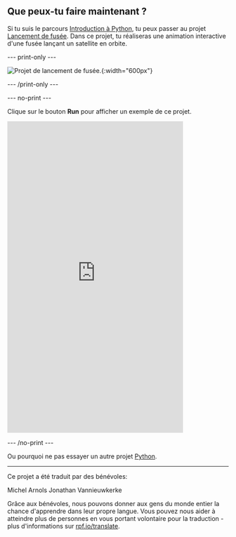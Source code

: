 ## Que peux-tu faire maintenant ?

Si tu suis le parcours [Introduction à Python](https://projects.raspberrypi.org/fr-FR/raspberrypi/python-intro), tu peux passer au projet [Lancement de fusée](https://projects.raspberrypi.org/fr-FR/projects/rocket-launch). Dans ce projet, tu réaliseras une animation interactive d'une fusée lançant un satellite en orbite.

--- print-only ---

![Projet de lancement de fusée.](images/showcase_rocket.png){:width="600px"}

--- /print-only ---

--- no-print ---

Clique sur le bouton **Run** pour afficher un exemple de ce projet.

<iframe src="https://editor.raspberrypi.org/fr-FR/embed/viewer/rocket-launch-example" width="400" height="710" frameborder="0" marginwidth="0" marginheight="0" allowfullscreen>
</iframe>

--- /no-print ---

Ou pourquoi ne pas essayer un autre projet [Python](https://projects.raspberrypi.org/fr-FR/projects?software%5B%5D=python).

***

Ce projet a été traduit par des bénévoles:

Michel Arnols
Jonathan Vannieuwkerke

Grâce aux bénévoles, nous pouvons donner aux gens du monde entier la chance d'apprendre dans leur propre langue. Vous pouvez nous aider à atteindre plus de personnes en vous portant volontaire pour la traduction - plus d'informations sur [rpf.io/translate](https://rpf.io/translate).

